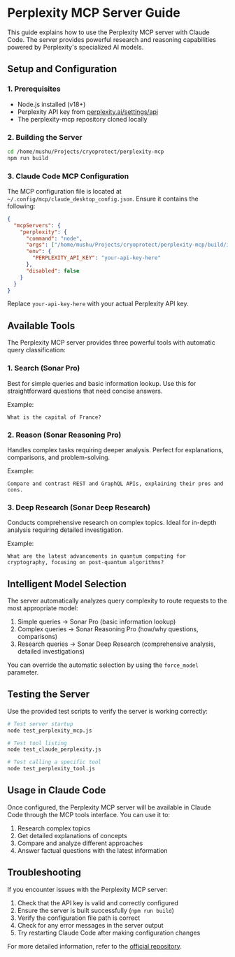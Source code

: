 # Perplexity MCP Server Guide

This guide explains how to use the Perplexity MCP server with Claude Code. The server provides powerful research and reasoning capabilities powered by Perplexity's specialized AI models.

## Setup and Configuration

### 1. Prerequisites
- Node.js installed (v18+)
- Perplexity API key from [perplexity.ai/settings/api](https://www.perplexity.ai/settings/api)
- The perplexity-mcp repository cloned locally

### 2. Building the Server
```bash
cd /home/mushu/Projects/cryoprotect/perplexity-mcp
npm run build
```

### 3. Claude Code MCP Configuration
The MCP configuration file is located at `~/.config/mcp/claude_desktop_config.json`. Ensure it contains the following:

```json
{
  "mcpServers": {
    "perplexity": {
      "command": "node",
      "args": ["/home/mushu/Projects/cryoprotect/perplexity-mcp/build/index.js"],
      "env": {
        "PERPLEXITY_API_KEY": "your-api-key-here"
      },
      "disabled": false
    }
  }
}
```

Replace `your-api-key-here` with your actual Perplexity API key.

## Available Tools

The Perplexity MCP server provides three powerful tools with automatic query classification:

### 1. Search (Sonar Pro)
Best for simple queries and basic information lookup. Use this for straightforward questions that need concise answers.

Example:
```
What is the capital of France?
```

### 2. Reason (Sonar Reasoning Pro)
Handles complex tasks requiring deeper analysis. Perfect for explanations, comparisons, and problem-solving.

Example:
```
Compare and contrast REST and GraphQL APIs, explaining their pros and cons.
```

### 3. Deep Research (Sonar Deep Research)
Conducts comprehensive research on complex topics. Ideal for in-depth analysis requiring detailed investigation.

Example:
```
What are the latest advancements in quantum computing for cryptography, focusing on post-quantum algorithms?
```

## Intelligent Model Selection

The server automatically analyzes query complexity to route requests to the most appropriate model:

1. Simple queries → Sonar Pro (basic information lookup)
2. Complex queries → Sonar Reasoning Pro (how/why questions, comparisons)
3. Research queries → Sonar Deep Research (comprehensive analysis, detailed investigations)

You can override the automatic selection by using the `force_model` parameter.

## Testing the Server

Use the provided test scripts to verify the server is working correctly:

```bash
# Test server startup
node test_perplexity_mcp.js

# Test tool listing
node test_claude_perplexity.js

# Test calling a specific tool
node test_perplexity_tool.js
```

## Usage in Claude Code

Once configured, the Perplexity MCP server will be available in Claude Code through the MCP tools interface. You can use it to:

1. Research complex topics
2. Get detailed explanations of concepts
3. Compare and analyze different approaches
4. Answer factual questions with the latest information

## Troubleshooting

If you encounter issues with the Perplexity MCP server:

1. Check that the API key is valid and correctly configured
2. Ensure the server is built successfully (`npm run build`)
3. Verify the configuration file path is correct
4. Check for any error messages in the server output
5. Try restarting Claude Code after making configuration changes

For more detailed information, refer to the [official repository](https://github.com/DaInfernalCoder/perplexity-mcp).